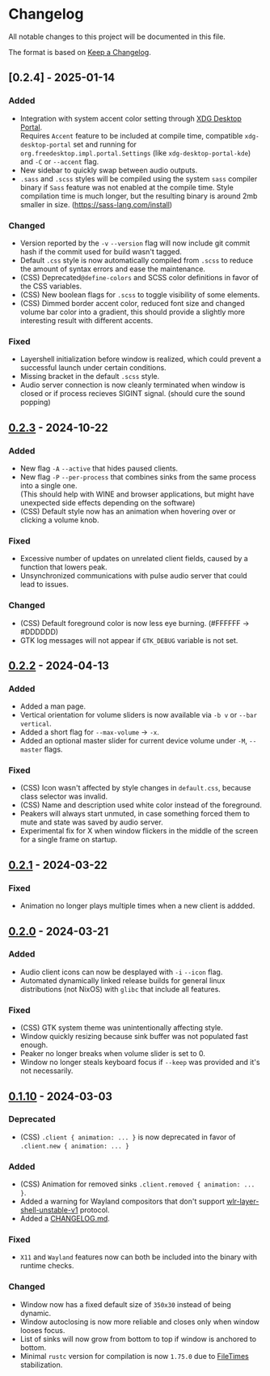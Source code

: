 # Changelog

All notable changes to this project will be documented in this file.

The format is based on [Keep a Changelog](https://keepachangelog.com/en/1.1.0/).

## [0.2.4] - 2025-01-14

### Added
- Integration with system accent color setting through [XDG Desktop Portal](https://flatpak.github.io/xdg-desktop-portal/docs/doc-org.freedesktop.portal.Settings.html).  
Requires `Accent` feature to be included at compile time, compatible `xdg-desktop-portal` set and running for `org.freedesktop.impl.portal.Settings` (like `xdg-desktop-portal-kde`) and `-C` or `--accent` flag.
- New sidebar to quickly swap between audio outputs.
- `.sass` and `.scss` styles will be compiled using the system `sass` compiler binary if `Sass` feature was not enabled at the compile time.  Style compilation time is much longer, but the resulting binary is around 2mb smaller in size. (https://sass-lang.com/install)

### Changed
- Version reported by the `-v` `--version` flag will now include git commit hash if the commit used for build wasn't tagged.
- Default `.css` style is now automatically compiled from `.scss` to reduce the amount of syntax errors and ease the maintenance.
- (CSS) Deprecated`@define-colors` and SCSS color definitions in favor of the CSS variables.
- (CSS) New boolean flags for `.scss` to toggle visibility of some elements.
- (CSS) Dimmed border accent color, reduced font size and changed volume bar color into a gradient, this should provide a slightly more interesting result with different accents.

### Fixed
- Layershell initialization before window is realized, which could prevent a successful launch under certain conditions.
- Missing bracket in the default `.scss` style.
- Audio server connection is now cleanly terminated when window is closed or if process recieves SIGINT signal. (should cure the sound popping)

## [0.2.3] - 2024-10-22

### Added
- New flag `-A` `--active` that hides paused clients.
- New flag `-P` `--per-process` that combines sinks from the same process into a single one.  
(This should help with WINE and browser applications, but might have unexpected side effects depending on the software)
- (CSS) Default style now has an animation when hovering over or clicking a volume knob.

### Fixed
- Excessive number of updates on unrelated client fields, caused by a function that lowers peak.
- Unsynchronized communications with pulse audio server that could lead to issues.

### Changed
- (CSS) Default foreground color is now less eye burning. (#FFFFFF -> #DDDDDD)
- GTK log messages will not appear if `GTK_DEBUG` variable is not set.

## [0.2.2] - 2024-04-13

### Added
- Added a man page.
- Vertical orientation for volume sliders is now available via `-b v` or `--bar vertical`.
- Added a short flag for `--max-volume` -> `-x`.
- Added an optional master slider for current device volume under `-M`, `--master` flags.

### Fixed
- (CSS) Icon wasn't affected by style changes in `default.css`, because class selector was invalid.
- (CSS) Name and description used white color instead of the foreground.
- Peakers will always start unmuted, in case something forced them to mute and state was saved by audio server.
- Experimental fix for X when window flickers in the middle of the screen for a single frame on startup.

## [0.2.1] - 2024-03-22

### Fixed
- Animation no longer plays multiple times when a new client is addded.

## [0.2.0] - 2024-03-21

### Added
- Audio client icons can now be desplayed with `-i` `--icon` flag.
- Automated dynamically linked release builds for general linux distributions (not NixOS) with `glibc` that include all features.

### Fixed
- (CSS) GTK system theme was unintentionally affecting style.
- Window quickly resizing because sink buffer was not populated fast enough.
- Peaker no longer breaks when volume slider is set to 0.
- Window no longer steals keyboard focus if `--keep` was provided and it's not necessarily.

## [0.1.10] - 2024-03-03

### Deprecated
- (CSS) `.client { animation: ... }` is now deprecated in favor of `.client.new { animation: ... }`

### Added

- (CSS) Animation for removed sinks `.client.removed { animation: ... }`.
- Added a warning for Wayland compositors that don't support [wlr-layer-shell-unstable-v1](https://wayland.app/protocols/wlr-layer-shell-unstable-v1) protocol.
- Added a [CHANGELOG.md](/CHANGELOG.md).

### Fixed
- `X11` and `Wayland` features now can both be included into the binary with runtime checks.

### Changed

- Window now has a fixed default size of `350x30` instead of being dynamic.
- Window autoclosing is now more reliable and closes only when window looses focus.
- List of sinks will now grow from bottom to top if window is anchored to bottom.
- Minimal `rustc` version for compilation is now `1.75.0` due to [FileTimes](https://doc.rust-lang.org/std/fs/struct.FileTimes.html) stabilization.

[unreleased]: https://github.com/Elvyria/Mixxc/compare/0.2.3...HEAD
[0.2.3]: https://github.com/Elvyria/Mixxc/compare/0.2.2...0.2.3
[0.2.2]: https://github.com/Elvyria/Mixxc/compare/0.2.1...0.2.2
[0.2.1]: https://github.com/Elvyria/Mixxc/compare/0.2.0...0.2.1
[0.2.0]: https://github.com/Elvyria/Mixxc/compare/0.1.10...0.2.0
[0.1.10]: https://github.com/Elvyria/Mixxc/compare/0.1.9...0.1.10
[0.1.9]: https://github.com/Elvyria/Mixxc/compare/0.1.8...0.1.9
[0.1.8]: https://github.com/Elvyria/Mixxc/compare/0.1.7...0.1.8
[0.1.7]: https://github.com/Elvyria/Mixxc/compare/0.1.6...0.1.7
[0.1.6]: https://github.com/Elvyria/Mixxc/compare/0.1.5...0.1.6
[0.1.5]: https://github.com/Elvyria/Mixxc/compare/0.1.4...0.1.5
[0.1.4]: https://github.com/Elvyria/Mixxc/compare/0.1.3...0.1.4
[0.1.3]: https://github.com/Elvyria/Mixxc/compare/0.1.2...0.1.3
[0.1.2]: https://github.com/Elvyria/Mixxc/compare/0.1.1...0.1.2
[0.1.1]: https://github.com/Elvyria/Mixxc/compare/0.1.0...0.1.1
[0.1.0]: https://github.com/Elvyria/Mixxc/releases/tag/0.1.0
